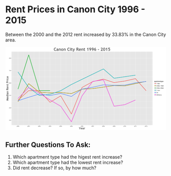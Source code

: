 Rent Prices in Canon City 1996 - 2015
================

Between the 2000 and the 2012 rent increased by 33.83% in the Canon City area.

![](../images/canoncity.png)

Further Questions To Ask:
-------------------------

1.  Which apartment type had the higest rent increase?
2.  Which apartment type had the lowest rent increase?
3.  Did rent decrease? If so, by how much?
